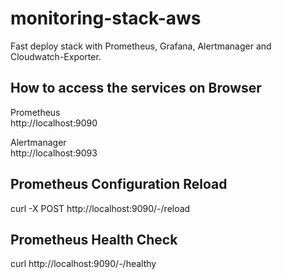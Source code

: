 # monitoring-stack-aws
Fast deploy stack with Prometheus, Grafana, Alertmanager and Cloudwatch-Exporter.

## How to access the services on Browser
Prometheus\
http://localhost:9090

Alertmanager\
http://localhost:9093

## Prometheus Configuration Reload
curl -X POST http://localhost:9090/-/reload

## Prometheus Health Check
curl http://localhost:9090/-/healthy